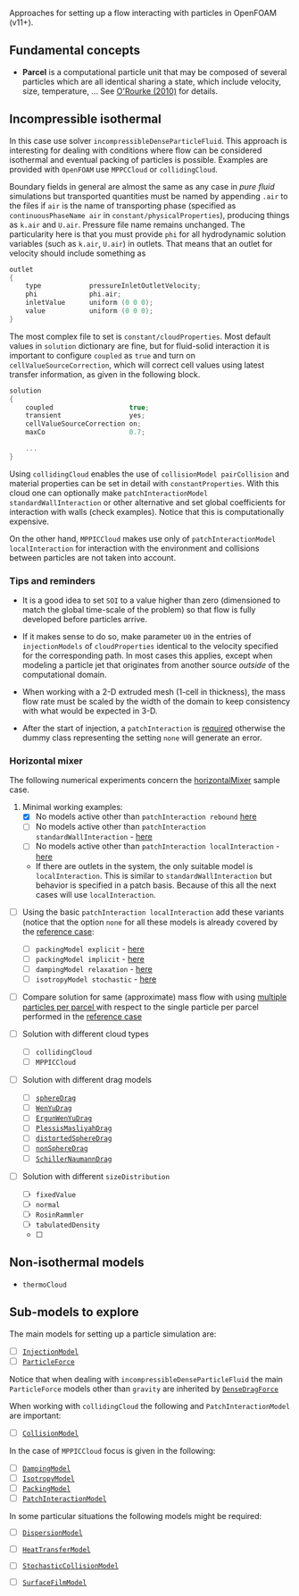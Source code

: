 Approaches for setting up a flow interacting with particles in OpenFOAM (v11+).

## Fundamental concepts

- **Parcel** is a computational particle unit that may be composed of several particles which are all identical sharing a state, which include velocity, size, temperature, ... See [O'Rourke (2010)](https://doi.org/10.1016/j.ces.2010.08.032) for details.

## Incompressible isothermal

In this case use solver `incompressibleDenseParticleFluid`. This approach is interesting for dealing with conditions where flow can be considered isothermal and eventual packing of particles is possible. Examples are provided with `OpenFOAM` use `MPPCCloud` or `collidingCloud`.

Boundary fields in general are almost the same as any case in *pure fluid* simulations but transported quantities must be named by appending `.air` to the files if `air` is the name of transporting phase (specified as `continuousPhaseName air` in `constant/physicalProperties`), producing things as `k.air` and `U.air`. Pressure file name remains unchanged. The particularity here is that you must provide `phi` for all hydrodynamic solution variables (such as `k.air`, `U.air`) in outlets. That means that an outlet for velocity should include something as

```C
outlet
{
	type            pressureInletOutletVelocity;
	phi             phi.air;
	inletValue      uniform (0 0 0);
	value           uniform (0 0 0);
}
```

The most complex file to set is `constant/cloudProperties`. Most default values in `solution` dictionary are fine, but for fluid-solid interaction it is important to configure `coupled` as `true` and turn on `cellValueSourceCorrection`, which will correct cell values using latest transfer information, as given in the following block.

```C
solution
{
	coupled                   true;
	transient                 yes;
	cellValueSourceCorrection on;
	maxCo                     0.7;

	...
}
```

Using `collidingCloud` enables the use of `collisionModel pairCollision` and material properties can be set in detail with `constantProperties`. With this cloud one can optionally make `patchInteractionModel standardWallInteraction` or other alternative and set global coefficients for interaction with walls (check examples). Notice that this is computationally expensive.

On the other hand, `MPPICCloud` makes use only of `patchInteractionModel localInteraction` for interaction with the environment and collisions between particles are not taken into account.

### Tips and reminders

- It is a good idea to set `SOI` to a value higher than zero (dimensioned to match the global time-scale of the problem) so that flow is fully developed before particles arrive.

- If it makes sense to do so, make parameter `U0` in the entries of `injectionModels` of `cloudProperties` identical to the velocity specified for the corresponding path. In most cases this applies, except when modeling a particle jet that originates from another source *outside* of the computational domain.

- When working with a 2-D extruded mesh (1-cell in thickness), the mass flow rate must be scaled by the width of the domain to keep consistency with what would be expected in 3-D.

- After the start of injection, a `patchInteraction` is [required](https://cpp.openfoam.org/v11/classFoam_1_1NoInteraction.html#details) otherwise the dummy class representing the setting `none` will generate an error.

### Horizontal mixer

The following numerical experiments concern the [horizontalMixer](https://github.com/wallytutor/OpenFOAM/tree/main/run/incompressibleDenseParticleFluid/horizontalMixer/) sample case.

1. Minimal working examples:
	- [x] No models active other than `patchInteraction rebound`  [here](https://github.com/wallytutor/OpenFOAM/tree/main/run/incompressibleDenseParticleFluid/horizontalMixer/000)
	- [ ] No models active other than `patchInteraction standardWallInteraction` - [here](https://github.com/wallytutor/OpenFOAM/tree/main/run/incompressibleDenseParticleFluid/horizontalMixer/001)
	- [ ] No models active other than `patchInteraction localInteraction` - [here](https://github.com/wallytutor/OpenFOAM/tree/main/run/incompressibleDenseParticleFluid/horizontalMixer/002)

	- If there are outlets in the system, the only suitable model is `localInteraction`. This is similar to `standardWallInteraction` but behavior is specified in a patch basis. Because of this all the next cases will use `localInteraction`.

- [ ] Using the basic `patchInteraction localInteraction` add these variants (notice that the option `none` for all these models is already covered by the [reference case](https://github.com/wallytutor/OpenFOAM/tree/main/run/incompressibleDenseParticleFluid/horizontalMixer/002):
	- [ ] `packingModel explicit` - [here](https://github.com/wallytutor/OpenFOAM/tree/main/run/incompressibleDenseParticleFluid/horizontalMixer/003)
	- [ ] `packingModel implicit` - [here](https://github.com/wallytutor/OpenFOAM/tree/main/run/incompressibleDenseParticleFluid/horizontalMixer/004)
	- [ ] `dampingModel relaxation` - [here](https://github.com/wallytutor/OpenFOAM/tree/main/run/incompressibleDenseParticleFluid/horizontalMixer/005)
	- [ ] `isotropyModel stochastic` - [here](https://github.com/wallytutor/OpenFOAM/tree/main/run/incompressibleDenseParticleFluid/horizontalMixer/006)

- [ ] Compare solution for same (approximate) mass flow with using [multiple particles per parcel ](https://github.com/wallytutor/OpenFOAM/tree/main/run/incompressibleDenseParticleFluid/horizontalMixer/007) with respect to the single particle per parcel performed in the [reference case](https://github.com/wallytutor/OpenFOAM/tree/main/run/incompressibleDenseParticleFluid/horizontalMixer/002)
	
- [ ] Solution with different cloud types
	- [ ] `collidingCloud`
	- [ ] `MPPICCloud`

- [ ] Solution with different drag models
	- [ ] [`sphereDrag`](https://cpp.openfoam.org/v11/classFoam_1_1SphereDragForce.html)
	- [ ] [`WenYuDrag`](https://cpp.openfoam.org/v11/classFoam_1_1WenYuDragForce.html)
	- [ ] [`ErgunWenYuDrag`](https://cpp.openfoam.org/v11/classFoam_1_1ErgunWenYuDragForce.html)
	- [ ] [`PlessisMasliyahDrag`](https://cpp.openfoam.org/v11/classFoam_1_1PlessisMasliyahDragForce.html)
	- [ ] [`distortedSphereDrag`](https://cpp.openfoam.org/v11/classFoam_1_1DistortedSphereDragForce.html)
	- [ ] [`nonSphereDrag`](https://cpp.openfoam.org/v11/classFoam_1_1NonSphereDragForce.html)
	- [ ] [`SchillerNaumannDrag`](https://cpp.openfoam.org/v11/classFoam_1_1SchillerNaumannDragForce.html)
	
- [ ] Solution with different `sizeDistribution`
	- [ ] `fixedValue`
	- [ ] `normal`
	- [ ] `RosinRammler`
	- [ ] `tabulatedDensity`
	- [ ] 

## Non-isothermal models

- `thermoCloud`

## Sub-models to explore

The main models for setting up a particle simulation are:

- [ ] [`InjectionModel`](https://cpp.openfoam.org/v11/classFoam_1_1InjectionModel.html)
- [ ] [`ParticleForce`](https://cpp.openfoam.org/v11/classFoam_1_1ParticleForce.html)

Notice that when dealing with `incompressibleDenseParticleFluid` the main `ParticleForce` models other than `gravity` are inherited by [`DenseDragForce`](https://cpp.openfoam.org/v11/classFoam_1_1DenseDragForce.html)

When working with `collidingCloud` the following and `PatchInteractionModel` are important:

- [ ] [`CollisionModel`](https://cpp.openfoam.org/v11/classFoam_1_1CollisionModel.html)

In the case of `MPPICCloud` focus is given in the following:

- [ ] [`DampingModel`](https://cpp.openfoam.org/v11/classFoam_1_1DampingModel.html)
- [ ] [`IsotropyModel`](https://cpp.openfoam.org/v11/classFoam_1_1IsotropyModel.html)
- [ ] [`PackingModel`](https://cpp.openfoam.org/v11/classFoam_1_1PackingModel.html)
- [ ] [`PatchInteractionModel`](https://cpp.openfoam.org/v11/classFoam_1_1PatchInteractionModel.html)

In some particular situations the following models might be required:

- [ ] [`DispersionModel`](https://cpp.openfoam.org/v11/classFoam_1_1DispersionModel.html)
- [ ] [`HeatTransferModel`](https://cpp.openfoam.org/v11/classFoam_1_1HeatTransferModel.html)
- [ ] [`StochasticCollisionModel`](https://cpp.openfoam.org/v11/classFoam_1_1StochasticCollisionModel.html)
- [ ] [`SurfaceFilmModel`](https://cpp.openfoam.org/v11/classFoam_1_1SurfaceFilmModel.html)

